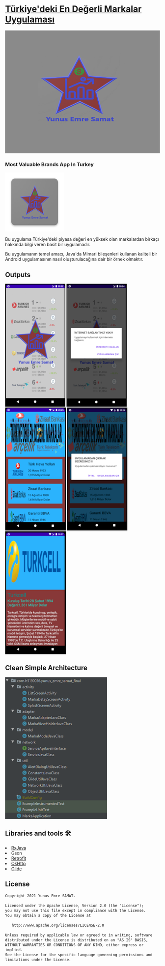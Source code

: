 
# [Türkiye'deki En Değerli Markalar Uygulaması](https://github.com/YunusEmreSamat/h5190036yunusemresamat)

<img src="https://github.com/YunusEmreSamat/h5190036yunusemresamat/blob/master/app/src/main/res/drawable/logo_res1.png" width="1000" height="400"/>

### Most Valuable Brands App In Turkey
![ic_launcher](https://github.com/YunusEmreSamat/h5190036yunusemresamat/blob/master/app/src/main/res/mipmap-xxxhdpi/ic_launcher.png)

Bu uygulama Türkiye'deki piyasa değeri en yüksek olan markalardan birkaçı hakkında bilgi veren basit bir uygulamadır.

Bu uygulamanın temel amacı, Java'da Mimari bileşenleri kullanan kaliteli bir Android uygulamasının nasıl oluşturulacağına dair bir örnek olmaktır.

<h2 id="Outputs">Outputs</h2>
<p>
  <img height= "400"  src="https://github.com/YunusEmreSamat/h5190036yunusemresamat/blob/master/Screens/e1.png" alt="SS1" />
  <img height= "400"  src="https://github.com/YunusEmreSamat/h5190036yunusemresamat/blob/master/Screens/e2.png" alt="SS1" />
  <img height= "400"  src="https://github.com/YunusEmreSamat/h5190036yunusemresamat/blob/master/Screens/e3.png" alt="SS1" />
  <img height= "400"  src="https://github.com/YunusEmreSamat/h5190036yunusemresamat/blob/master/Screens/e4.png" alt="SS1" />
  <img height= "400"  src="https://github.com/YunusEmreSamat/h5190036yunusemresamat/blob/master/Screens/e5.png" alt="SS1" />
</p>

## Clean Simple Architecture
![Architecture](https://github.com/YunusEmreSamat/h5190036yunusemresamat/blob/master/app/src/main/res/drawable/mimaripaketyapisi.png)

## Libraries and tools 🛠

<li><a href="https://github.com/ReactiveX/RxJava">RxJava</a></li>
<li>Gson</li>
<li><a href="https://square.github.io/retrofit/">Retrofit</a></li>
<li><a href="https://github.com/square/okhttp">OkHttp</a></li>
<li><a href="https://github.com/bumptech/glide">Glide</a></li>

License
--------

    Copyright 2021 Yunus Emre SAMAT.

    Licensed under the Apache License, Version 2.0 (the "License");
    you may not use this file except in compliance with the License.
    You may obtain a copy of the License at

       http://www.apache.org/licenses/LICENSE-2.0

    Unless required by applicable law or agreed to in writing, software
    distributed under the License is distributed on an "AS IS" BASIS,
    WITHOUT WARRANTIES OR CONDITIONS OF ANY KIND, either express or implied.
    See the License for the specific language governing permissions and
    limitations under the License.
